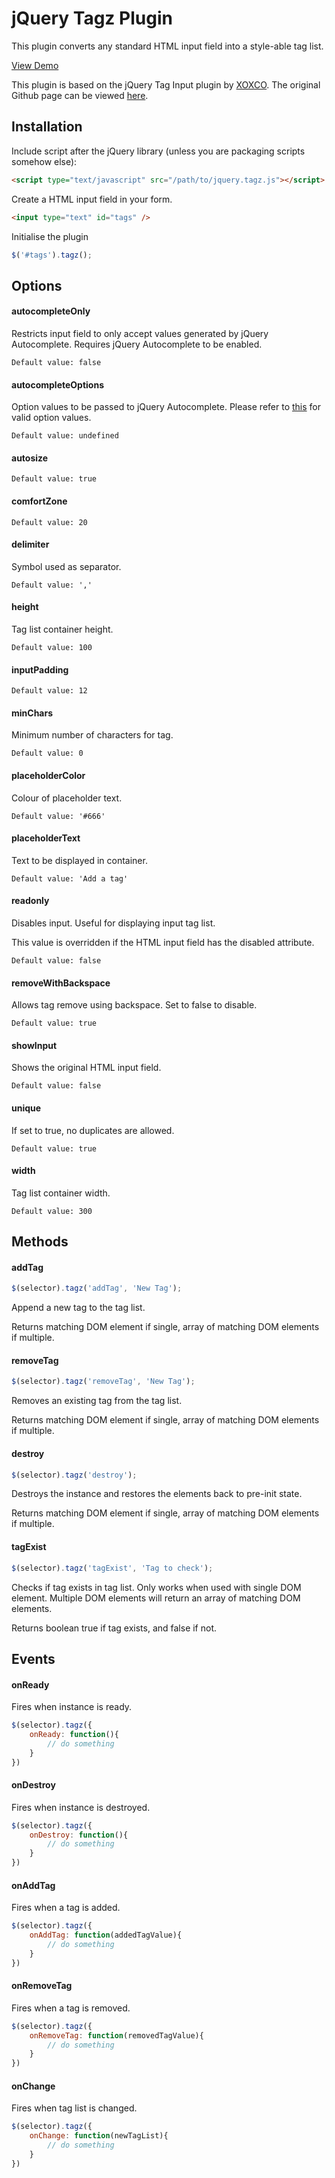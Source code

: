 # jQuery Tagz Plugin

This plugin converts any standard HTML input field into a style-able tag list.

[View Demo](http://dnasir.com/github/jquery.tagz/demo.html)

This plugin is based on the jQuery Tag Input plugin by [XOXCO](http://xoxco.com). The original Github page can be viewed [here](https://github.com/xoxco/jQuery-Tags-Input).



## Installation

Include script after the jQuery library (unless you are packaging scripts somehow else):

```html
<script type="text/javascript" src="/path/to/jquery.tagz.js"></script>
```

Create a HTML input field in your form.

```html
<input type="text" id="tags" />
```

Initialise the plugin

```javascript
$('#tags').tagz();
```



## Options

#### autocompleteOnly

Restricts input field to only accept values generated by jQuery Autocomplete. Requires jQuery Autocomplete to be enabled.

    Default value: false

#### autocompleteOptions

Option values to be passed to jQuery Autocomplete. Please refer to [this](http://api.jqueryui.com/autocomplete/) for valid option values.

    Default value: undefined

#### autosize

    Default value: true

#### comfortZone

    Default value: 20

#### delimiter

Symbol used as separator.

    Default value: ','

#### height

Tag list container height.

    Default value: 100

#### inputPadding

    Default value: 12

#### minChars

Minimum number of characters for tag.

    Default value: 0

#### placeholderColor

Colour of placeholder text.

    Default value: '#666'

#### placeholderText

Text to be displayed in container.

    Default value: 'Add a tag'

#### readonly

Disables input. Useful for displaying input tag list.

This value is overridden if the HTML input field has the disabled attribute.

    Default value: false

#### removeWithBackspace

Allows tag remove using backspace. Set to false to disable.

    Default value: true

#### showInput

Shows the original HTML input field.

    Default value: false

#### unique

If set to true, no duplicates are allowed.

    Default value: true

#### width

Tag list container width.

    Default value: 300



## Methods

#### addTag

```javascript
$(selector).tagz('addTag', 'New Tag');
````

Append a new tag to the tag list.

Returns matching DOM element if single, array of matching DOM elements if multiple.

#### removeTag

```javascript
$(selector).tagz('removeTag', 'New Tag');
````

Removes an existing tag from the tag list.

Returns matching DOM element if single, array of matching DOM elements if multiple.

#### destroy

```javascript
$(selector).tagz('destroy');
````

Destroys the instance and restores the elements back to pre-init state.

Returns matching DOM element if single, array of matching DOM elements if multiple.

#### tagExist

```javascript
$(selector).tagz('tagExist', 'Tag to check');
````

Checks if tag exists in tag list. Only works when used with single DOM element. Multiple DOM elements will return an array of matching DOM elements.

Returns boolean true if tag exists, and false if not.



## Events

#### onReady

Fires when instance is ready.

```javascript
$(selector).tagz({
    onReady: function(){
        // do something
    }
})
````

#### onDestroy

Fires when instance is destroyed.

```javascript
$(selector).tagz({
    onDestroy: function(){
        // do something
    }
})
````

#### onAddTag

Fires when a tag is added.

```javascript
$(selector).tagz({
    onAddTag: function(addedTagValue){
        // do something
    }
})
````

#### onRemoveTag

Fires when a tag is removed.

```javascript
$(selector).tagz({
    onRemoveTag: function(removedTagValue){
        // do something
    }
})
````

#### onChange

Fires when tag list is changed.

```javascript
$(selector).tagz({
    onChange: function(newTagList){
        // do something
    }
})
````